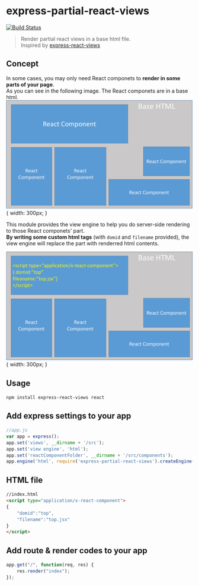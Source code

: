 # express-partial-react-views
[![Build Status](https://travis-ci.org/jaydenlin/express-partial-react-views.svg?branch=master)](https://travis-ci.org/jaydenlin/express-partial-react-views)
> Render partial react views in a base html file.   
> Inspired by [express-react-views](https://github.com/reactjs/express-react-views)

## Concept
In some cases, you may only need React componets to **render in some parts of your page**.      
As you can see in the following image. The React componets are in a base html.      
![Image](https://raw.githubusercontent.com/jaydenlin/express-partial-react-views-doc/gh-pages/images/concept.png) { width: 300px; }

This module provides the view engine to help you do server-side rendering to those React componets' part.   
**By writing some custom html tags** (with `domid` and `filename` provided), the view engine will replace the part with renderred html contents.

![Image](https://raw.githubusercontent.com/jaydenlin/express-partial-react-views-doc/gh-pages/images/conceptWithCode.png) { width: 300px; }

## Usage

```
npm install express-react-views react
```

## Add express settings to your app

```js
//app.js
var app = express();
app.set('views', __dirname + '/src');
app.set('view engine', 'html');
app.set('reactComponentFolder', __dirname + '/src/components');
app.engine('html', require('express-partial-react-views').createEngine();
```

## HTML file
```html
//index.html
<script type="application/x-react-component">
{	
	"domid":"top",
	"filename":"top.jsx"
}
</script>
```

## Add route & render codes to your app
```js
app.get("/", function(req, res) {
	res.render("index");
});
```